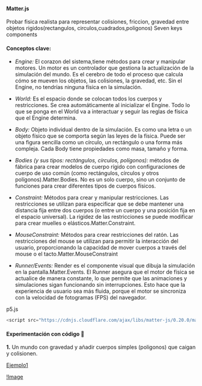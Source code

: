 #### Matter.js 
Probar fisica realista para representar colisiones, friccion, gravedad entre objetos rigidos(rectangulos, circulos,cuadrados,poligonos)
Seven keys components 
#### Conceptos clave: 
- *Engine:* El corazon del sistema,tiene métodos para crear y manipular motores. Un motor es un controlador que gestiona la actualización de la simulación del mundo. Es el cerebro de todo el proceso que calcula cómo se mueven los objetos, las colisiones, la gravedad, etc. Sin el Engine, no tendrías ninguna física en la simulación.
- *World:* Es el espacio donde se colocan todos los cuerpos y restricciones. Se crea automáticamente al inicializar el Engine. Todo lo que se ponga en el World va a interactuar y seguir las reglas de física que el Engine determina.
- *Body:* Objeto individual dentro de la simulación. Es como una letra o un objeto físico que se comporta según las leyes de la física. Puede ser una figura sencilla como un círculo, un rectángulo o una forma más compleja. Cada Body tiene propiedades como masa, tamaño y forma.
- *Bodies (y sus tipos: rectángulos, círculos, polígonos):* métodos de fábrica para crear modelos de cuerpo rígido con configuraciones de cuerpo de uso común (como rectángulos, círculos y otros polígonos).Matter.Bodies. No es un solo cuerpo, sino un conjunto de funciones para crear diferentes tipos de cuerpos físicos. 

- *Constraint:* Métodos para crear y manipular restricciones. Las restricciones se utilizan para especificar que se debe mantener una distancia fija entre dos cuerpos (o entre un cuerpo y una posición fija en el espacio universal). La rigidez de las restricciones se puede modificar para crear muelles o elásticos.Matter.Constraint.
- *MouseConstraint:*  Métodos para crear restricciones del ratón. Las restricciones del mouse se utilizan para permitir la interacción del usuario, proporcionando la capacidad de mover cuerpos a través del mouse o el tacto.Matter.MouseConstraint
- *Runner/Events:* Render es el componente visual que dibuja la simulación en la pantalla.Matter.Events. El Runner asegura que el motor de física se actualice de manera constante, lo que permite que las animaciones y simulaciones sigan funcionando sin interrupciones. Esto hace que la experiencia de usuario sea más fluida, porque el motor se sincroniza con la velocidad de fotogramas (FPS) del navegador.

 p5.js 
 ```js
 <script src="https://cdnjs.cloudflare.com/ajax/libs/matter-js/0.20.0/matter.min.js">
 ```

 #### Experimentación con código 🐊

 **1.** Un mundo con gravedad y añadir cuerpos simples (poligonos) que caigan y colisionen.

[Ejemplo1](https://editor.p5js.org/Majogc8/sketches/jc3lGogHh)

[!Image](https://media0.giphy.com/media/v1.Y2lkPTc5MGI3NjExZ3kzdWcxNGs2dHRzNTd3c2h6aTh3NGY4bWo4bm9yYTBuYnplZjBtcSZlcD12MV9pbnRlcm5hbF9naWZfYnlfaWQmY3Q9Zw/Mk7Y6tSLKgfhiCrIRX/giphy.gif)
